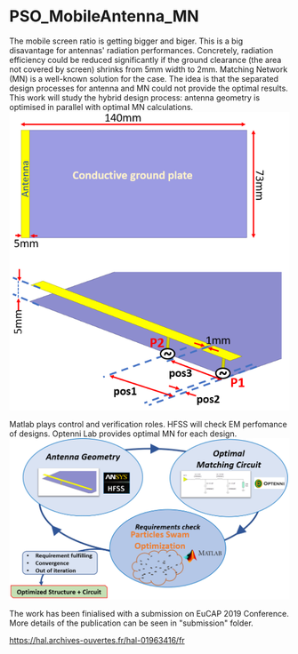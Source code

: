 # PSO_MobileAntenna_MN
The mobile screen ratio is getting bigger and biger. This is a big disavantage for antennas' radiation performances. Concretely, radiation efficiency could be reduced significantly if the ground clearance (the area not covered by screen) shrinks from 5mm width to 2mm.
Matching Network (MN) is a well-known solution for the case. The idea is that the separated design processes for antenna and MN could not provide the optimal results. This work will study the hybrid design process: antenna geometry is optimised in parallel with optimal MN calculations.
![alt text](https://github.com/Khainguyen1349/PSO_MobileAntena_MN/blob/master/Figures/antenna_structure.PNG)

Matlab plays control and verification roles. HFSS will check EM perfomance of designs. Optenni Lab provides optimal MN for each design. 
![alt text](https://github.com/Khainguyen1349/PSO_MobileAntena_MN/blob/master/Figures/PSO.PNG)

The work has been finialised with a submission on EuCAP 2019 Conference. More details of the publication can be seen in "submission" folder.

https://hal.archives-ouvertes.fr/hal-01963416/fr
